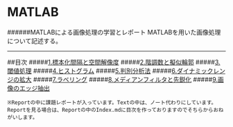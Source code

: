 # MATLAB
######MATLABによる画像処理の学習とレポート
MATLABを用いた画像処理について記述する。

---
##目次
#####[1.標本化間隔と空間解像度](/Text/Text1.md)
#####[2.階調数と擬似輪郭](/Text/Text2.md)
#####[3.閾値処理](/Text/Text3.md)
#####[4.ヒストグラム](/Text/Text4.md)
#####[5.判別分析法](/Text/Text5.md)
#####[6.ダイナミックレンジの拡大](/Text/Text6.md)
#####[7.ラベリング](/Text/Text7.md)
#####[8.メディアンフィルタと先鋭化](/Text/Text8.md)
#####[9.画像のエッジ抽出](/Text/Text9.md)


	※Reportの中に課題レポートが入っています。Textの中は、ノート代わりにしています。Reportを見る場合は、Reportの中のIndex.mdに目次を作っておりますのでそちらからおねがいします。